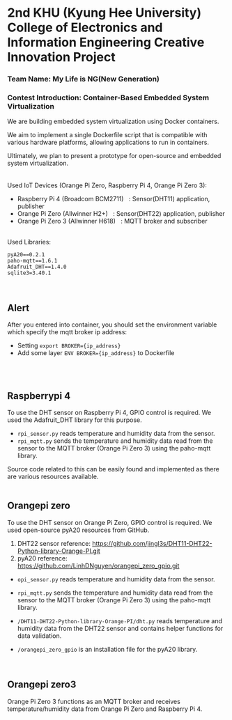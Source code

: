 # 2nd KHU (Kyung Hee University) College of Electronics and Information Engineering Creative Innovation Project

### Team Name: My Life is NG(New Generation)
### Contest Introduction: Container-Based Embedded System Virtualization

We are building embedded system virtualization using Docker containers.

We aim to implement a single Dockerfile script that is compatible with various hardware platforms, allowing applications to run in containers.

Ultimately, we plan to present a prototype for open-source and embedded system virtualization.<br><br><br>
Used IoT Devices (Orange Pi Zero, Raspberry Pi 4, Orange Pi Zero 3):

- Raspberry Pi 4 (Broadcom BCM2711) $~$ : Sensor(DHT11) application, publisher
- Orange Pi Zero (Allwinner H2+) $~$ : Sensor(DHT22) application, publisher
- Orange Pi Zero 3 (Allwinner H618) $~$ : MQTT broker and subscriber<br><br>

Used Libraries:
```
pyA20==0.2.1
paho-mqtt==1.6.1
Adafruit_DHT==1.4.0
sqlite3=3.40.1
```
<br>

## Alert
After you entered into container, you should set the environment variable which specify the mqtt broker ip address:

- Setting ```export BROKER={ip_address}```
- Add some layer ```ENV BROKER={ip_address}``` to Dockerfile

<br><br>

## Raspberrypi 4
To use the DHT sensor on Raspberry Pi 4, GPIO control is required. We used the Adafruit_DHT library for this purpose.

- ```rpi_sensor.py``` reads temperature and humidity data from the sensor.
- ```rpi_mqtt.py``` sends the temperature and humidity data read from the sensor to the MQTT broker (Orange Pi Zero 3) using the paho-mqtt library.

Source code related to this can be easily found and implemented as there are various resources available.<br><br>

## Orangepi zero
To use the DHT sensor on Orange Pi Zero, GPIO control is required. We used open-source pyA20 resources from GitHub.

1. DHT22 sensor reference: https://github.com/jingl3s/DHT11-DHT22-Python-library-Orange-PI.git
2. pyA20 reference: https://github.com/LinhDNguyen/orangepi_zero_gpio.git

- ```opi_sensor.py``` reads temperature and humidity data from the sensor.
  
- ```rpi_mqtt.py``` sends the temperature and humidity data read from the sensor to the MQTT broker (Orange Pi Zero 3) using the paho-mqtt library.
  
- ```/DHT11-DHT22-Python-library-Orange-PI/dht.py``` reads temperature and humidity data from the DHT22 sensor and contains helper functions for data validation.

- ```/orangepi_zero_gpio``` is an installation file for the pyA20 library.

<br>

## Orangepi zero3
Orange Pi Zero 3 functions as an MQTT broker and receives temperature/humidity data from Orange Pi Zero and Raspberry Pi 4.
